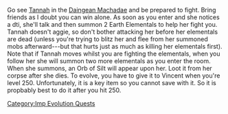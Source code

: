Go see [Tannah](Tannah_Machadae "wikilink") in the [Daingean
Machadae](:Category:Daingean_Machadae "wikilink") and be prepared to
fight. Bring friends as I doubt you can win alone. As soon as you enter
and she notices a dti, she'll talk and then summon 2 Earth Elementals to
help her fight you. Tannah doesn't aggie, so don't bother attacking her
before her elementals are dead (unless you're trying to blitz her and
flee from her summoned mobs afterward---but that hurts just as much as
killing her elementals first). Note that if Tannah moves whilst you are
fighting the elementals, when you follow her she will summon two more
elementals as you enter the room. When she summons, an Orb of Silt will
appear upon her. Loot it from her corpse after she dies. To evolve, you
have to give it to Vincent when you're level 250. Unfortunately, it is a
key item so you cannot save with it. So it is propbably best to do it
after you hit 250.

[Category:Imp Evolution
Quests](Category:Imp_Evolution_Quests "wikilink")

